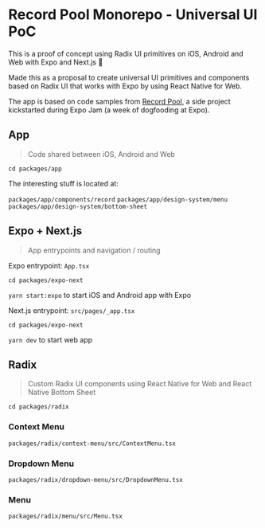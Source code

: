 # Record Pool Monorepo - Universal UI PoC

This is a proof of concept using Radix UI primitives on iOS, Android and Web with
Expo and Next.js 🎉

Made this as a proposal to create universal UI primitives and components based
on Radix UI that works with Expo by using React Native for Web.

The app is based on code samples from [Record Pool](https://recordpool.app),
a side project kickstarted during Expo Jam (a week of dogfooding at Expo).

## App

> Code shared between iOS, Android and Web

`cd packages/app`

The interesting stuff is located at:

`packages/app/components/record`
`packages/app/design-system/menu`
`packages/app/design-system/bottom-sheet`

## Expo + Next.js

> App entrypoints and navigation / routing

Expo entrypoint: `App.tsx`

`cd packages/expo-next`

`yarn start:expo` to start iOS and Android app with Expo

Next.js entrypoint: `src/pages/_app.tsx`

`cd packages/expo-next`

`yarn dev` to start web app

## Radix

> Custom Radix UI components using React Native for Web and React Native Bottom Sheet

`cd packages/radix`

### Context Menu

`packages/radix/context-menu/src/ContextMenu.tsx`

### Dropdown Menu

`packages/radix/dropdown-menu/src/DropdownMenu.tsx`

### Menu

`packages/radix/menu/src/Menu.tsx`
